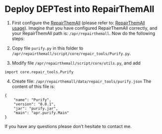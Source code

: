 # Deploy DEPTest into RepairThemAll

1) First configure the [RepairThemAll](https://github.com/program-repair/RepairThemAll) (please refer to: [RepairThemAll usage](https://github.com/program-repair/RepairThemAll/blob/master/INSTALL.md)). 
Imagine that you have configured RepairThemAll correctly, and your RepairThemAll path is: `/apr/repairthemall`. Now do the following steps:

2) Copy file `purify.py` in this folder to `/apr/repairthemall/script/core/repair_tools/Purify.py`.


3) Modify file `/apr/repairthemall/script/core/utils.py`, and add 
```
import core.repair_tools.Purify
```

4) Create file: `/apr/repairthemall/data/repair_tools/purify.json`
The content of this file is:
```
{
	"name": "Purify",
	"version": "0.0.1",
	"jar": "purify.jar",
	"main": "apr.purify.Main"
}
```

If you have any questions please don't hesitate to contact me.
